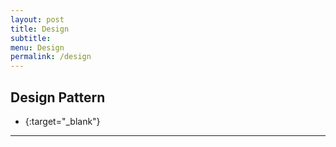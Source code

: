 ```yaml
---
layout: post
title: Design
subtitle:
menu: Design
permalink: /design
---
```


## Design Pattern

- [](){:target="_blank"}

---